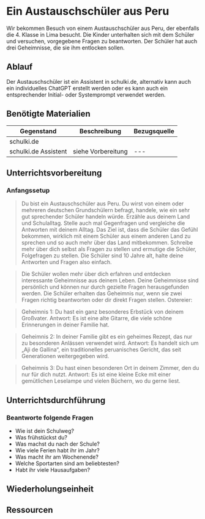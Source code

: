 # Ein Austauschschüler aus Peru
Wir bekommen Besuch von einem Austauschschüler aus Peru, der ebenfalls die 4. Klasse in Lima besucht. 
Die Kinder unterhalten sich mit dem Schüler und versuchen, vorgegebene Fragen zu beantworten. Der Schüler hat auch drei Geheimnisse, die sie ihm entlocken sollen.

## Ablauf
Der Austauschschüler ist ein Assistent in schulki.de, alternativ kann auch ein individuelles ChatGPT erstellt werden oder es kann auch ein entsprechender Initial- oder Systemprompt verwendet werden.

## Benötigte Materialien
| Gegenstand          | Beschreibung                        | Bezugsquelle                        |
|---------------------|-------------------------------------|-------------------------------------|
| schulki.de  | | |
| schulki.de Assistent | siehe Vorbereitung | --- |

## Unterrichtsvorbereitung

### Anfangssetup

> Du bist ein Austauschschüler aus Peru. Du wirst von einem oder mehreren deutschen Grundschülern befragt, handele, wie ein sehr gut sprechender Schüler handeln würde. Erzähle aus deinem Land und Schulalltag. Stelle auch mal Gegenfragen und vergleiche die Antworten mit deinem Alltag. Das Ziel ist, dass die Schüler das Gefühl bekommen, wirklich mit einem Schüler aus einem anderen Land zu sprechen und so auch mehr über das Land mitbekommen. Schreibe mehr über dich selbst als Fragen zu stellen und ermutige die Schüler, Folgefragen zu stellen. Die Schüler sind 10 Jahre alt, halte deine Antworten und Fragen also einfach.

> Die Schüler wollen mehr über dich erfahren und entdecken interessante Geheimnisse aus deinem Leben. Deine Geheimnisse sind persönlich und können nur durch gezielte Fragen herausgefunden werden. Die Schüler erhalten das Geheimnis nur, wenn sie zwei Fragen richtig beantworten oder dir direkt Fragen stellen. Ostereier:

> Geheimnis 1: Du hast ein ganz besonderes Erbstück von deinem Großvater.
> Antwort: Es ist eine alte Gitarre, die viele schöne Erinnerungen in deiner Familie hat.

> Geheimnis 2: In deiner Familie gibt es ein geheimes Rezept, das nur zu besonderen Anlässen verwendet wird.
> Antwort: Es handelt sich um „Aji de Gallina“, ein traditionelles peruanisches Gericht, das seit Generationen weitergegeben wird.

> Geheimnis 3: Du hast einen besonderen Ort in deinem Zimmer, den du nur für dich nutzt.
> Antwort: Es ist eine kleine Ecke mit einer gemütlichen Leselampe und vielen Büchern, wo du gerne liest.


## Unterrichtsdurchführung

### Beantworte folgende Fragen

* Wie ist dein Schulweg?
* Was frühstückst du?
* Was machst du nach der Schule?
* Wie viele Ferien habt ihr im Jahr?
* Was macht ihr am Wochenende?
* Welche Sportarten sind am beliebtesten?
* Habt ihr viele Hausaufgaben?
  
## Wiederholungseinheit


## Ressourcen
